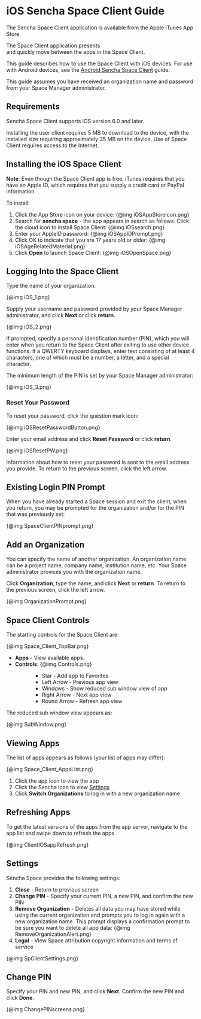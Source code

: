# iOS Sencha Space Client Guide

The Sencha Space Client application is available from 
the Apple iTunes App Store. 

The Space Client application presents  
and quickly move between the apps in the Space Client. 

This guide describes how to use the Space Client with iOS devices. For 
use with Android devices, see the
<a href="#!/android_client_guide">Android Sencha Space Client</a> guide.

This guide assumes you have received an organization name and
password from your Space Manager administrator.

## Requirements

Sencha Space Client supports iOS version 6.0 and later.

Installing the user client requires 5 MB to download to the device,
with the installed size requiring approximately 35 MB on the device. 
Use of Space Client requires access to the Internet.

## Installing the iOS Space Client

<b>Note</b>: Even though the Space Client app is free, iTunes requires
that you have an Apple ID, which requires that you supply a credit 
card or PayPal information.

To install:
<ol>
<li>Click the App Store icon on your device:
{@img iOSAppStoreIcon.png}
</li>
<li>Search for <b>sencha space</b> - the app appears in search as follows. 
Click the cloud icon to install Space Client:
{@img iOSsearch.png}
</li>
<li>Enter your AppleID password:
{@img iOSAppIDPrompt.png}
</li>
<li>Click OK to indicate that you are 17 years old or older:
{@img iOSAgeRelatedMaterial.png}
</li>
<li>Click <b>Open</b> to launch Space Client:
{@img iOSOpenSpace.png}
</li>
</ol>

## Logging Into the Space Client

Type the name of your organization:

{@img iOS_1.png}

Supply your username and password provided by your 
Space Manager administrator, and click <b>Next</b> or click <b>return</b>.

{@img iOS_2.png}

If prompted, specify a personal identification number (PIN), which you will enter
when you return to the Space Client after exiting to use other device functions.
If a QWERTY keyboard displays, enter text consisting of at least 4 characters,
one of which must be a number, a letter, and a special character.

The minimum length of the PIN is set by your Space Manager administrator:

{@img iOS_3.png}

### Reset Your Password

To reset your password, click the question mark icon:

{@img iOSResetPasswordButton.png}

Enter your email address 
and click <b>Reset Password</b> or click <b>return</b>. 

{@img iOSResetPW.png}

Information about how to reset your password is sent to the email
address you provide. To return to the previous screen, click the left arrow. 

## Existing Login PIN Prompt

When you have already started a Space session and exit the client, when
you return, you may be prompted for the organization and/or for the PIN
that was previously set:

{@img SpaceClientPINprompt.png}

## Add an Organization

You can specify the name of another organization. An organization name 
can be a project name, company name, institution name, etc. 
Your Space administrator provices you with the organization name.

Click <b>Organization</b>, type the name, and click <b>Next</b> or <b>return</b>.
To return to the previous screen, click the left arrow.

{@img OrganizationPrompt.png}

## Space Client Controls

The starting controls for the Space Client are:

{@img Space_Client_TopBar.png}

<ul>
<li><b>Apps</b> - View available apps.</li>
<li><b>Controls</b>:
{@img Controls.png}
	<ul><ul>
		<ul>
		<li>Star - Add app to Favorites</li>
		<li>Left Arrow - Previous app view</li>
		<li>Windows - Show reduced sub window view of app</li>
		<li>Right Arrow - Next app view</li>
		<li>Round Arrow - Refresh app view</li>
		</ul>
	</ul></ul>
</li>
</ul>

The reduced sub window view appears as:

{@img SubWindow.png}


## Viewing Apps

The list of apps appears as follows (your list of apps may differ):

{@img Space_Client_AppsList.png}

<ol>
<li>Click the app icon to view the app</li>
<li>Click the Sencha icon to view <a href="#Settings">Settings</a></li>
<li>Click <b>Switch Organizations</b> to log in with a new organization name</li>
</ol>

## Refreshing Apps

To get the latest versions of the apps from the app server, navigate to the 
app list and swipe down to refresh the apps.

{@img ClientIOSappRefresh.png}

<a name="Settings"></a>
## Settings 

Sencha Space provides the following settings:

<ol>
<li><b>Close</b> - Return to previous screen</li>
<li><b>Change PIN</b> - Specify your current PIN, a new PIN, and confirm the new PIN</li>
<li><b>Remove Organization</b> - Deletes all data you may have 
stored while using the current 
organization and prompts you to log in again with a new organization name. This
prompt displays a confirmation prompt to be sure you want to delete all app
data:
{@img RemoveOrganizationAlert.png}
</li>
<li><b>Legal</b> - View Space attribution copyright 
information and terms of service</li>
</ol>

{@img SpClientSettings.png}

## Change PIN

Specify your PIN and new PIN, and click <b>Next</b>. 
Confirm the new PIN and click <b>Done</b>.

{@img ChangePINscreens.png}




